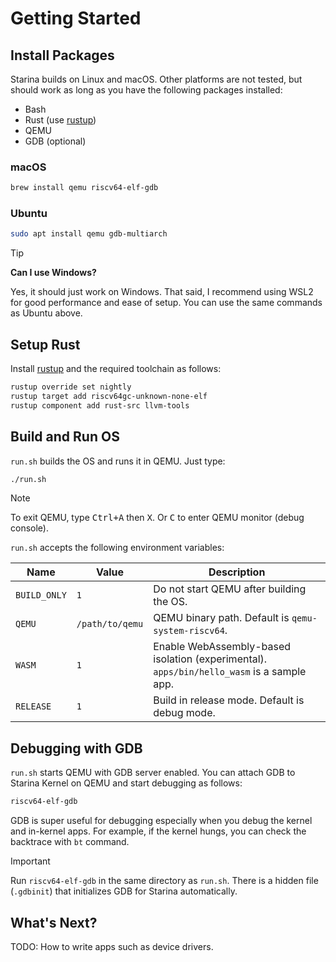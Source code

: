 # Getting Started

## Install Packages

Starina builds on Linux and macOS. Other platforms are not tested, but should work as long as you have the following packages installed:

- Bash
- Rust (use [rustup](https://rustup.rs/))
- QEMU
- GDB (optional)

### macOS

```bash
brew install qemu riscv64-elf-gdb
```

### Ubuntu

```bash
sudo apt install qemu gdb-multiarch
```

> [!TIP]
>
> **Can I use Windows?**
>
> Yes, it should just work on Windows. That said, I recommend using WSL2 for good performance and ease of setup. You can use the same commands as Ubuntu above.

## Setup Rust

Install [rustup](https://rustup.rs/) and the required toolchain as follows:

```bash
rustup override set nightly
rustup target add riscv64gc-unknown-none-elf
rustup component add rust-src llvm-tools
```

## Build and Run OS

`run.sh` builds the OS and runs it in QEMU. Just type:

```bash
./run.sh
```

> [!NOTE]
>
> To exit QEMU, type <kbd>Ctrl+A</kbd> then <kbd>X</kbd>. Or <kbd>C</kbd> to enter QEMU monitor (debug console).

`run.sh` accepts the following environment variables:

| Name | Value |  Description |
|------|--------|------|
| `BUILD_ONLY` | `1` | Do not start QEMU after building the OS. |
| `QEMU` | `/path/to/qemu` | QEMU binary path. Default is `qemu-system-riscv64`. |
| `WASM` | `1` | Enable WebAssembly-based isolation (experimental). `apps/bin/hello_wasm` is a sample app. |
| `RELEASE` | `1` | Build in release mode. Default is debug mode. |

## Debugging with GDB

`run.sh` starts QEMU with GDB server enabled. You can attach GDB to Starina Kernel on QEMU and start debugging as follows:

```bash
riscv64-elf-gdb
```

GDB is super useful for debugging especially when you debug the kernel and in-kernel apps. For example, if the kernel hungs, you can check the backtrace with `bt` command.

> [!IMPORTANT]
>
> Run `riscv64-elf-gdb` in the same directory as `run.sh`. There is a hidden file (`.gdbinit`) that initializes GDB for Starina automatically.

## What's Next?

TODO: How to write apps such as device drivers.
